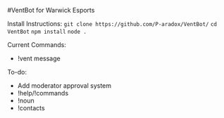 #VentBot for Warwick Esports

Install Instructions:
`git clone https://github.com/P-aradox/VentBot/`
`cd VentBot`
`npm install`
`node .`

Current Commands:
- !vent message

To-do:
- Add moderator approval system
- !help/!commands
- !noun
- !contacts
